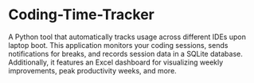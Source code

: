 # Coding-Time-Tracker
A Python tool that automatically tracks usage across different IDEs upon laptop boot. This application monitors your coding sessions, sends notifications for breaks, and records session data in a SQLite database. Additionally, it features an Excel dashboard for visualizing weekly improvements, peak productivity weeks, and more.
